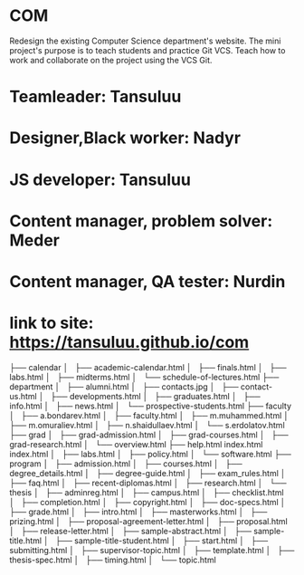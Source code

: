 # COM
Redesign the existing Computer Science department's website. The mini project's purpose is to teach students and practice Git VCS. Teach how to work and collaborate on the project using the VCS Git.
# Teamleader: Tansuluu 
# Designer,Black worker: Nadyr
# JS developer: Tansuluu
# Content manager, problem solver: Meder
# Content manager, QA tester: Nurdin
# link to site: https://tansuluu.github.io/com



├── calendar
│   ├── academic-calendar.html
│   ├── finals.html
│   ├── labs.html
│   ├── midterms.html
│   └── schedule-of-lectures.html
├── department
│   ├── alumni.html
│   ├── contacts.jpg
│   ├── contact-us.html
│   ├── developments.html
│   ├── graduates.html
│   ├── info.html
│   ├── news.html
│   └── prospective-students.html
├── faculty
│   ├── a.bondarev.html
│   ├── faculty.html
│   ├── m.muhammed.html
│   ├── m.omuraliev.html
│   ├── n.shaidullaev.html
│   └── s.erdolatov.html
├── grad
│   ├── grad-admission.html
│   ├── grad-courses.html
│   ├── grad-research.html
│   └── overview.html
├── help.html
index.html
index.html
│   ├── labs.html
│   ├── policy.html
│   └── software.html
├── program
│   ├── admission.html
│   ├── courses.html
│   ├── degree_details.html
│   ├── degree-guide.html
│   ├── exam_rules.html
│   ├── faq.html
│   ├── recent-diplomas.html
│   ├── research.html
│   └── thesis
│       ├── adminreg.html
│       ├── campus.html
│       ├── checklist.html
│       ├── completion.html
│       ├── copyright.html
│       ├── doc-specs.html
│       ├── grade.html
│       ├── intro.html
│       ├── masterworks.html
│       ├── prizing.html
│       ├── proposal-agreement-letter.html
│       ├── proposal.html
│       ├── release-letter.html
│       ├── sample-abstract.html
│       ├── sample-title.html
│       ├── sample-title-student.html
│       ├── start.html
│       ├── submitting.html
│       ├── supervisor-topic.html
│       ├── template.html
│       ├── thesis-spec.html
│       ├── timing.html
│       └── topic.html
